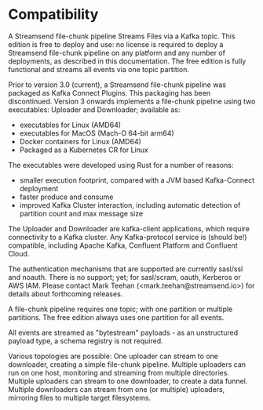 # Compatibility

A Streamsend file-chunk pipeline Streams Files via a Kafka topic. 
This edition is free to deploy and use: no license is required to deploy a Streamsend file-chunk pipeline on any platform and any number of deployments, as described in this documentation. The free edition is fully functional and streams all events via one topic partition.

Prior to version 3.0 (current), a Streamsend file-chunk pipeline was packaged as Kafka Connect Plugins. This packaging has been discontinued.
Version 3 onwards implements a file-chunk pipeline using two executables: Uploader and Downloader; available as:
* executables for Linux (AMD64)
* executables for MacOS (Mach-O 64-bit arm64)
* Docker containers for Linux (AMD64)
* Packaged as a Kubernetes CR for Linux

The executables were developed using Rust for a number of reasons:
* smaller execution footprint, compared with a JVM based Kafka-Connect deployment
* faster produce and consume 
* improved Kafka Cluster interaction, including automatic detection of partition count and max message size

The Uploader and Downloader are kafka-client applications, which require connectivity to a Kafka cluster. Any Kafka-protocol service is (should be!) compatible, including Apache Kafka, Confluent Platform and Confluent Cloud. 


The authentication mechanisms that are supported are currently sasl/ssl and noauth. There is no support; yet; for sasl/scram, oauth, Kerberos or AWS IAM. Please contact Mark Teehan (<mark.teehan\@streamsend.io>) for details about forthcoming releases.

A file-chunk pipeline requires one topic; with one partition or multiple partitions. The free edition always uses one partition for all events.

All events are streamed as "bytestream" payloads - as an unstructured payload type, a schema registry is not required.

Various topologies are possible:
One uploader can stream to one downloader, creating a simple file-chunk pipeline.
Multiple uploaders can run on one host, monitoring and streaming from multiple directories.
Multiple uploaders can stream to one downloader, to create a data funnel.
Multiple downloaders can stream from one (or multiple) uploaders, mirroring files to multiple target filesystems.
